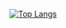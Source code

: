 [![Top Langs](https://github-readme-stats.vercel.app/api/top-langs/?username=MAnfal&count_private=true)](https://github.com/anuraghazra/github-readme-stats)

